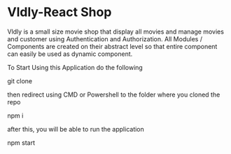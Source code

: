 # Vldly-React Shop
 
Vldly is a small size movie shop that display all movies and manage movies and customer using Authentication and Authorization. All Modules / Components are created on their abstract level so that entire component can easily be used as dynamic component.

To Start Using this Application do the following

git clone <repo>
 
then redirect using CMD or Powershell to the folder where you cloned the repo
 
npm i
 
after this, you will be able to run the application
 
npm start

